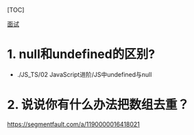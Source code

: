 [TOC]

[面试](https://cchroot.github.io/interview/pages/interview%20questions/js%E5%9F%BA%E7%A1%80%E9%9D%A2%E8%AF%95%E9%A2%98.html)

# 1. null和undefined的区别?

* ./JS_TS/02 JavaScript进阶/JS中undefined与null



# 2. 说说你有什么办法把数组去重？

https://segmentfault.com/a/1190000016418021





